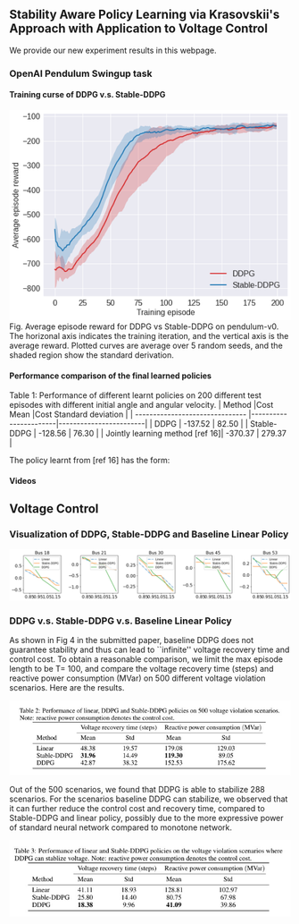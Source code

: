 ## Stability Aware Policy Learning via Krasovskii's Approach with Application to Voltage Control

We provide our new experiment results in this webpage.

### OpenAI Pendulum Swingup task

#### Training curse of DDPG v.s. Stable-DDPG
<img src="training.png" class="img-responsive" alt=""> 
Fig. Average episode reward for DDPG vs Stable-DDPG on pendulum-v0. The horizonal axis indicates the training iteration, and the vertical axis is the average reward. Plotted curves are average over 5 random seeds, and the shaded region show the standard derivation.

#### Performance comparison of the final learned policies

Table 1: Performance of different learnt policies on 200 different test episodes with different initial angle and angular velocity.
| Method                          |Cost Mean              |Cost Standard deviation |
| ------------------------------- |-----------------------|------------------------|
| DDPG                            | -137.52               |  82.50                 |
| Stable-DDPG                     | -128.56               |  76.30                 |
| Jointly learning method [ref 16]| -370.37               |  279.37                |

The policy learnt from [ref 16] has the form: 

#### Videos


## Voltage Control

### Visualization of DDPG, Stable-DDPG and Baseline Linear Policy

<img src="voltage_policy.png" class="img-responsive" alt=""> 

### DDPG v.s. Stable-DDPG v.s. Baseline Linear Policy

As shown in Fig 4 in the submitted paper, baseline DDPG does not guarantee stability and thus can lead to ``infinite'' voltage recovery time and control cost. To obtain a reasonable comparison, we limit the max episode length to be T= 100, and compare the voltage recovery time (steps) and reactive power consumption (MVar) on 500 different voltage violation scenarios. Here are the results.

<img src="voltage_500.png" class="img-responsive" alt=""> 

Out of the 500 scenarios, we found that DDPG is able to stabilize 288 scenarios. For the scenarios baseline DDPG can stabilize, we observed that it can further reduce the control cost and recovery time, compared to Stable-DDPG and linear policy, possibly due to the more expressive power of standard neural network compared to monotone network.

<img src="voltage_stable.png" class="img-responsive" alt=""> 

